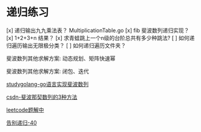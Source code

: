 
# 递归练习

[x] 递归输出九九乘法表？ MultiplicationTable.go
[x] fib 斐波数列递归实现？
[x] 1+2+3+n 结果？
[x] 求青蛙跳上一个n级的台阶总共有多少种跳法?
[ ] 如何递归遍历输出无限极分类？
[ ] 如何递归遍历文件夹？

斐波数列其他求解方案: 动态规划、矩阵快速幂

斐波数列其他求解方案: 闭包、迭代

[studygolang-go语言实现斐波数列](https://studygolang.com/articles/7884)

[csdn-斐波那契数列的3种方法](https://blog.csdn.net/tuobicui6522/article/details/80397918)

[leetcode题解中](https://leetcode-cn.com/problems/fei-bo-na-qi-shu-lie-lcof/solution/fei-bo-na-qi-shu-lie-by-leetcode-solutio-hbss/)

[告别递归-40](https://zhuanlan.zhihu.com/p/386785887)



